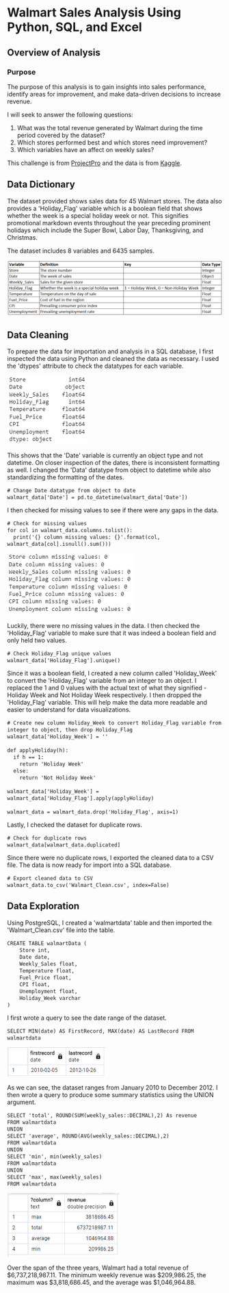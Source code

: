 # Walmart Sales Analysis Using Python, SQL, and Excel

## Overview of Analysis

### Purpose

The purpose of this analysis is to gain insights into sales performance, identify areas for improvement, and make data-driven decisions to increase revenue. 

I will seek to answer the following questions:
1. What was the total revenue generated by Walmart during the time period covered by the dataset?
2. Which stores performed best and which stores need improvement?
3. Which variables have an affect on weekly sales?

This challenge is from [ProjectPro](https://www.projectpro.io/article/sql-database-projects-for-data-analysis-to-practice/565) and the data is from [Kaggle](https://www.kaggle.com/datasets/yasserh/walmart-dataset).

## Data Dictionary

The dataset provided shows sales data for 45 Walmart stores. The data also provides a 'Holiday_Flag' variable which is a boolean field that shows whether the week is a special holiday week or not. This signifies promotional markdown events throughout the year preceding prominent holidays which include the Super Bowl, Labor Day, Thanksgiving, and Christmas.

The dataset includes 8 variables and 6435 samples.

![Data Dictionary](Images/walmart_data_dictionary.png)

## Data Cleaning

To prepare the data for importation and analysis in a SQL database, I first inspected the data using Python and cleaned the data as necessary. I used the 'dtypes' attribute to check the datatypes for each variable.

![Datatypes](Images/walmart_datatypes.png)

This shows that the 'Date' variable is currently an object type and not datetime. On closer inspection of the dates, there is inconsistent formatting as well. I changed the 'Data' datatype from object to datetime while also standardizing the formatting of the dates.

```
# Change Date datatype from object to date
walmart_data['Date'] = pd.to_datetime(walmart_data['Date'])
```

I then checked for missing values to see if there were any gaps in the data.

```
# Check for missing values
for col in walmart_data.columns.tolist():
  print('{} column missing values: {}'.format(col, walmart_data[col].isnull().sum()))
```

![Missing Values](Images/walmart_missing_values.png)

Luckily, there were no missing values in the data. I then checked the 'Holiday_Flag' variable to make sure that it was indeed a boolean field and only held two values.

```
# Check Holiday_Flag unique values
walmart_data['Holiday_Flag'].unique()
```

Since it was a boolean field, I created a new column called 'Holiday_Week' to convert the 'Holiday_Flag' variable from an integer to an object. I replaced the 1 and 0 values with the actual text of what they signified - Holiday Week and Not Holiday Week respectively. I then dropped the 'Holiday_Flag' variable. This will help make the data more readable and easier to understand for data visualizations.

```
# Create new column Holiday_Week to convert Holiday_Flag variable from integer to object, then drop Holiday_Flag
walmart_data['Holiday_Week'] = ''

def applyHoliday(h):
  if h == 1:
    return 'Holiday Week'
  else:
    return 'Not Holiday Week'

walmart_data['Holiday_Week'] = walmart_data['Holiday_Flag'].apply(applyHoliday)

walmart_data = walmart_data.drop('Holiday_Flag', axis=1)
```

Lastly, I checked the dataset for duplicate rows.

```
# Check for duplicate rows
walmart_data[walmart_data.duplicated]
```

Since there were no duplicate rows, I exported the cleaned data to a CSV file. The data is now ready for import into a SQL database.

```
# Export cleaned data to CSV
walmart_data.to_csv('Walmart_Clean.csv', index=False)
```

## Data Exploration

Using PostgreSQL, I created a 'walmartdata' table and then imported the 'Walmart_Clean.csv' file into the table.

```
CREATE TABLE walmartData (
	Store int,
	Date date,
	Weekly_Sales float,
	Temperature float,
	Fuel_Price float,
	CPI float,
	Unemployment float,
	Holiday_Week varchar
)
```

I first wrote a query to see the date range of the dataset.

```
SELECT MIN(date) AS FirstRecord, MAX(date) AS LastRecord FROM walmartdata
```

![Date Range](Images/walmart_date_range.png)

As we can see, the dataset ranges from January 2010 to December 2012. I then wrote a query to produce some summary statistics using the UNION argument.

```
SELECT 'total', ROUND(SUM(weekly_sales::DECIMAL),2) As revenue
FROM walmartdata
UNION
SELECT 'average', ROUND(AVG(weekly_sales::DECIMAL),2)
FROM walmartdata
UNION
SELECT 'min', min(weekly_sales)
FROM walmartdata
UNION
SELECT 'max', max(weekly_sales)
FROM walmartdata
```

![Summary Statistics](Images/walmart_summary_statistics.png)

Over the span of the three years, Walmart had a total revenue of $6,737,218,987.11. The minimum weekly revenue was $209,986.25, the maximum was $3,818,686.45, and the average was $1,046,964.88.
